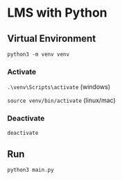 # LMS with Python

## Virtual Environment

`python3 -m venv venv`

### Activate

`.\venv\Scripts\activate` (windows)

`source venv/bin/activate` (linux/mac)

### Deactivate

`deactivate`

## Run

`python3 main.py`
